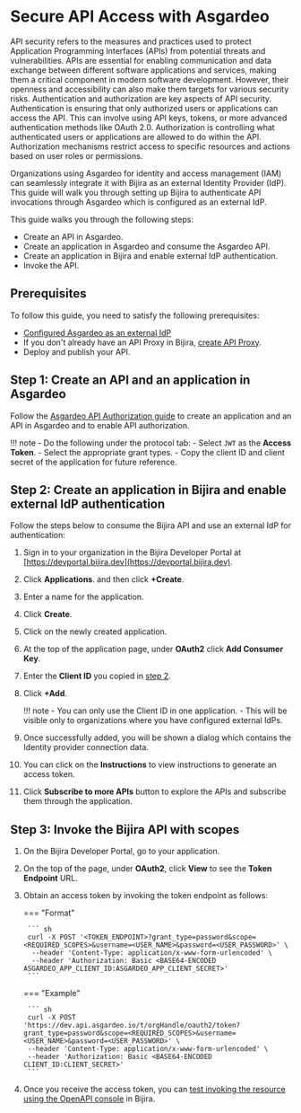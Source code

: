 # Secure API Access with Asgardeo

API security refers to the measures and practices used to protect Application Programming Interfaces (APIs) from potential threats and vulnerabilities. APIs are essential for enabling communication and data exchange between different software applications and services, making them a critical component in modern software development. However, their openness and accessibility can also make them targets for various security risks. Authentication and authorization are key aspects of API security. Authentication is ensuring that only authorized users or applications can access the API. This can involve using API keys, tokens, or more advanced authentication methods like OAuth 2.0. Authorization is controlling what authenticated users or applications are allowed to do within the API. Authorization mechanisms restrict access to specific resources and actions based on user roles or permissions. 

Organizations using Asgardeo for identity and access management (IAM) can seamlessly integrate it with Bijira as an external Identity Provider (IdP). This guide will walk you through setting up Bijira to authenticate API invocations through Asgardeo which is configured as an external IdP.

This guide walks you through the following steps:

<!-- - Assign scopes to an API in Bijira.  -->
- Create an API in Asgardeo.
- Create an application in Asgardeo and consume the Asgardeo API.
- Create an application in Bijira and enable external IdP authentication.
- Invoke the API.

## Prerequisites

To follow this guide, you need to satisfy the following prerequisites:

- [Configured Asgardeo as an external IdP](../../administer/configure-an-external-idp/configure-asgardeo-as-an-external-idp.md) 
- If you don't already have an API Proxy in Bijira, [create API Proxy](../../../create-api-proxy/overview/).
- Deploy and publish your API. 

<!-- ## Step 1: Assign scopes to an API in Bijira

You can provide fine-grained access control to your API resources with scopes. Follow the steps below to assign a scope to the resources in the API:

1. In the **API Proxy Listing** pane, click on the API Proxy you want to attach scopes to.
2. In the left navigation menu, click **Deploy** and then **Configure & Deploy** in the **Build Area**.
3. Click **Next** to go to the **Endpoint Details** step. Expand the required endpoint if not already expanded. 
4. In the **Operation Level** security section, click on **Manage Permissions** button. 
5. In the **Manage Permissions** pane, enter the permission value and click **Add New**.
6. Click the copy icon in front of the added scope to copy the fully qualified name of the scope. Save this value for future reference. 
7. To attach a scope to a resource, click the **Select Permissions** list under the respective resource, and select the scopes you wish to attach.
8. Click **Deploy**.
9. In the left navigation, click **Manage** and then **Lifecycle**.
10. Click **Publish** and continue to publish your API to the Choreo Developer Portal.  -->


## Step 1: Create an API and an application in Asgardeo

 Follow the [Asgardeo API Authorization guide](https://wso2.com/asgardeo/docs/guides/api-authorization/) to create an application and an API in Asgardeo and to enable API authorization.

!!! note
     <!-- - Use the fully qualified name of the scope when adding scopes.  -->
     - Do the following under the protocol tab:
        - Select `JWT` as the **Access Token**.
        - Select the appropriate grant types.
        - Copy the client ID and client secret of the application for future reference.

## Step 2: Create an application in Bijira and enable external IdP authentication

Follow the steps below to consume the Bijira API and use an external IdP for authentication:

1. Sign in to your organization in the Bijira Developer Portal at [https://devportal.bijira.dev](https://devportal.bijira.dev).
2. Click **Applications**. and then click **+Create**.
3. Enter a name for the application. 
4. Click **Create**.



5. Click on the newly created application.
6. At the top of the application page, under **OAuth2** click **Add Consumer Key**. 
7. Enter the **Client ID** you copied in [step 2](#step-2-create-an-api-and-an-application-in-asgardeo).
8. Click **+Add**.

    !!! note 
        - You can only use the Client ID in one application.
        - This will be visible only to organizations where you have configured external IdPs. 

9. Once successfully added, you will be shown a dialog which contains the Identity provider connection data.
10. You can click on the **Instructions** to view instructions to generate an access token.
11. Click **Subscribe to more APIs** button to explore the APIs and subscribe them through the application.

## Step 3: Invoke the Bijira API with scopes

1. On the Bijira Developer Portal, go to your application. 
2. On the top of the page, under **OAuth2**, click **View** to see the **Token Endpoint** URL.
3. Obtain an access token by invoking the token endpoint as follows:

    === "Format"

        ``` sh
        curl -X POST '<TOKEN_ENDPOINT>?grant_type=password&scope=<REQUIRED_SCOPES>&username=<USER_NAME>&password=<USER_PASSWORD>' \
         --header 'Content-Type: application/x-www-form-urlencoded' \
         --header 'Authorization: Basic <BASE64-ENCODED ASGARDEO_APP_CLIENT_ID:ASGARDEO_APP_CLIENT_SECRET>'
        ```

    === "Example"

        ``` sh
        curl -X POST 'https://dev.api.asgardeo.io/t/orgHandle/oauth2/token?grant_type=password&scope=<REQUIRED_SCOPES>&username=<USER_NAME>&password=<USER_PASSWORD>' \
        --header 'Content-Type: application/x-www-form-urlencoded' \
        --header 'Authorization: Basic <BASE64-ENCODED CLIENT_ID:CLIENT_SECRET>'
        ```

5. Once you receive the access token, you can [test invoking the resource using the OpenAPI console](../../../test-api-proxy/openapi-console/) in Bijira.
